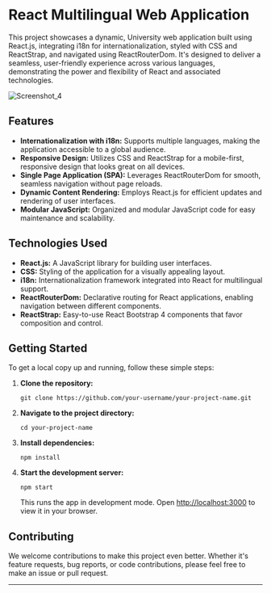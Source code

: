 # React Multilingual Web Application

This project showcases a dynamic, University web application built using React.js, integrating i18n for internationalization, styled with CSS and ReactStrap, and navigated using ReactRouterDom. It's designed to deliver a seamless, user-friendly experience across various languages, demonstrating the power and flexibility of React and associated technologies.

![Screenshot_4](https://github.com/YosefElsersy/BATU-React/assets/124294506/0aa760ee-f168-4e74-a070-91fe4e1da1d1)


## Features

- **Internationalization with i18n:** Supports multiple languages, making the application accessible to a global audience.
- **Responsive Design:** Utilizes CSS and ReactStrap for a mobile-first, responsive design that looks great on all devices.
- **Single Page Application (SPA):** Leverages ReactRouterDom for smooth, seamless navigation without page reloads.
- **Dynamic Content Rendering:** Employs React.js for efficient updates and rendering of user interfaces.
- **Modular JavaScript:** Organized and modular JavaScript code for easy maintenance and scalability.

## Technologies Used

- **React.js:** A JavaScript library for building user interfaces.
- **CSS:** Styling of the application for a visually appealing layout.
- **i18n:** Internationalization framework integrated into React for multilingual support.
- **ReactRouterDom:** Declarative routing for React applications, enabling navigation between different components.
- **ReactStrap:** Easy-to-use React Bootstrap 4 components that favor composition and control.

## Getting Started

To get a local copy up and running, follow these simple steps:

1. **Clone the repository:**
   ```
   git clone https://github.com/your-username/your-project-name.git
   ```
2. **Navigate to the project directory:**
   ```
   cd your-project-name
   ```
3. **Install dependencies:**
   ```
   npm install
   ```
4. **Start the development server:**
   ```
   npm start
   ```
   This runs the app in development mode. Open [http://localhost:3000](http://localhost:3000) to view it in your browser.

## Contributing

We welcome contributions to make this project even better. Whether it's feature requests, bug reports, or code contributions, please feel free to make an issue or pull request.

---

